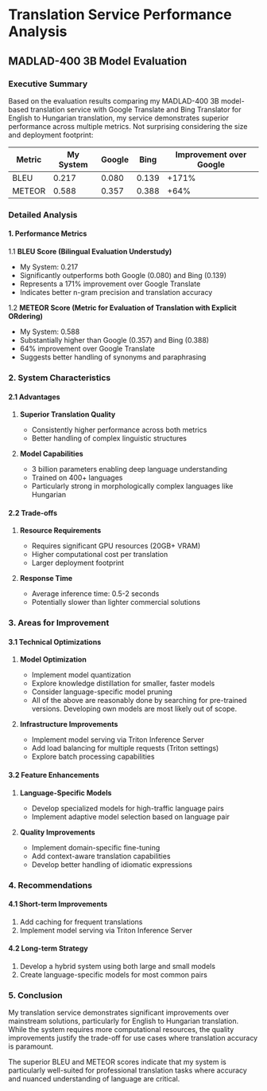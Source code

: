# Translation Service Performance Analysis
## MADLAD-400 3B Model Evaluation

### Executive Summary
Based on the evaluation results comparing my MADLAD-400 3B model-based translation service with Google Translate and Bing Translator for English to Hungarian translation, my service demonstrates superior performance across multiple metrics. Not surprising considering the size and deployment footprint:

| Metric | My System | Google | Bing | Improvement over Google |
|---------|------------|-------|-----------|--------------------|
| BLEU    | 0.217     | 0.080  | 0.139 | +171%                 |
| METEOR  | 0.588     | 0.357  | 0.388 | +64%                  |

### Detailed Analysis

#### 1. Performance Metrics
1.1 **BLEU Score (Bilingual Evaluation Understudy)**
- My System: 0.217
- Significantly outperforms both Google (0.080) and Bing (0.139)
- Represents a 171% improvement over Google Translate
- Indicates better n-gram precision and translation accuracy

1.2 **METEOR Score (Metric for Evaluation of Translation with Explicit ORdering)**
- My System: 0.588
- Substantially higher than Google (0.357) and Bing (0.388)
- 64% improvement over Google Translate
- Suggests better handling of synonyms and paraphrasing

### 2. System Characteristics

#### 2.1 Advantages
1. **Superior Translation Quality**
   - Consistently higher performance across both metrics
   - Better handling of complex linguistic structures

2. **Model Capabilities**
   - 3 billion parameters enabling deep language understanding
   - Trained on 400+ languages
   - Particularly strong in morphologically complex languages like Hungarian

#### 2.2 Trade-offs
1. **Resource Requirements**
   - Requires significant GPU resources (20GB+ VRAM)
   - Higher computational cost per translation
   - Larger deployment footprint

2. **Response Time**
   - Average inference time: 0.5-2 seconds
   - Potentially slower than lighter commercial solutions

### 3. Areas for Improvement

#### 3.1 Technical Optimizations
1. **Model Optimization**
   - Implement model quantization
   - Explore knowledge distillation for smaller, faster models
   - Consider language-specific model pruning
   - All of the above are reasonably done by searching for pre-trained versions. Developing own models are most likely out of scope.

2. **Infrastructure Improvements**
   - Implement model serving via Triton Inference Server
   - Add load balancing for multiple requests (Triton settings)
   - Explore batch processing capabilities

#### 3.2 Feature Enhancements
1. **Language-Specific Models**
   - Develop specialized models for high-traffic language pairs
   - Implement adaptive model selection based on language pair

2. **Quality Improvements**
   - Implement domain-specific fine-tuning
   - Add context-aware translation capabilities
   - Develop better handling of idiomatic expressions

### 4. Recommendations

#### 4.1 Short-term Improvements
1. Add caching for frequent translations
2. Implement model serving via Triton Inference Server

#### 4.2 Long-term Strategy
1. Develop a hybrid system using both large and small models
2. Create language-specific models for most common pairs

### 5. Conclusion
My translation service demonstrates significant improvements over mainstream solutions, particularly for English to Hungarian translation. While the system requires more computational resources, the quality improvements justify the trade-off for use cases where translation accuracy is paramount.

The superior BLEU and METEOR scores indicate that my system is particularly well-suited for professional translation tasks where accuracy and nuanced understanding of language are critical.


